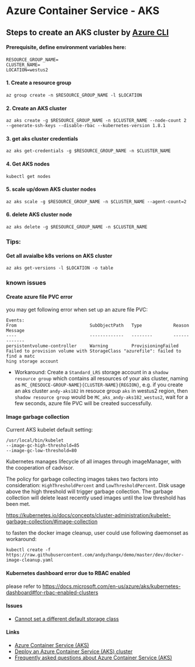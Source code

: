# Azure Container Service - AKS

## Steps to create an AKS cluster by [Azure CLI](https://docs.microsoft.com/en-us/cli/azure/install-azure-cli)
#### Prerequisite, define environment variables here:
```console
RESOURCE_GROUP_NAME=
CLUSTER_NAME=
LOCATION=westus2
```

#### 1. Create a resource group
```console
az group create -n $RESOURCE_GROUP_NAME -l $LOCATION
```

#### 2. Create an AKS cluster
```console
az aks create -g $RESOURCE_GROUP_NAME -n $CLUSTER_NAME --node-count 2 --generate-ssh-keys --disable-rbac --kubernetes-version 1.8.1
```

#### 3. get aks cluster credentials
```console
az aks get-credentials -g $RESOURCE_GROUP_NAME -n $CLUSTER_NAME
```

#### 4. Get AKS nodes
```console
kubectl get nodes
```

#### 5. scale up/down AKS cluster nodes
```console
az aks scale -g $RESOURCE_GROUP_NAME -n $CLUSTER_NAME --agent-count=2
```

#### 6. delete AKS cluster node
```console
az aks delete -g $RESOURCE_GROUP_NAME -n $CLUSTER_NAME
```

### Tips:
#### Get all avaialbe k8s verions on AKS cluster
```console
az aks get-versions -l $LOCATION -o table
```


### known issues
#### Create azure file PVC error

you may get following error when set up an azure file PVC:
```
Events:
From                            SubObjectPath   Type            Reason                  Message
----                            -------------   --------        ------                  -------
persistentvolume-controller     Warning         ProvisioningFailed      Failed to provision volume with StorageClass "azurefile": failed to find a matc
hing storage account
```

 - Workaround:
Create a `Standard_LRS` storage account in a `shadow resource group` which contains all resources of your aks cluster, naming as `MC_{RESOUCE-GROUP-NAME}{CLUSTER-NAME}{REGION}`, e.g. if you create an aks cluster `andy-aks182` in resouce group `aks` in westus2 region, then `shadow resource group` would be `MC_aks_andy-aks182_westus2`, wait for a few seconds, azure file PVC will be created successfully.

#### Image garbage collection

Current AKS kubelet default setting:
```
/usr/local/bin/kubelet
--image-gc-high-threshold=85
--image-gc-low-threshold=80
```

Kubernetes manages lifecycle of all images through imageManager, with the cooperation of cadvisor.

The policy for garbage collecting images takes two factors into consideration: `HighThresholdPercent` and `LowThresholdPercent`. Disk usage above the high threshold will trigger garbage collection. The garbage collection will delete least recently used images until the low threshold has been met.

https://kubernetes.io/docs/concepts/cluster-administration/kubelet-garbage-collection/#image-collection

to fasten the docker image cleanup, user could use following daemonset as workaround:
```console
kubectl create -f https://raw.githubusercontent.com/andyzhangx/demo/master/dev/docker-image-cleanup.yaml
```

#### Kubernetes dashboard error due to RBAC enabled
please refer to https://docs.microsoft.com/en-us/azure/aks/kubernetes-dashboard#for-rbac-enabled-clusters

#### Issues
 - [Cannot set a different default storage class](https://github.com/Azure/AKS/issues/118#issuecomment-627860179)

#### Links
 - [Azure Container Service (AKS)](https://docs.microsoft.com/en-us/azure/aks/)
 - [Deploy an Azure Container Service (AKS) cluster](https://docs.microsoft.com/en-us/azure/aks/kubernetes-walkthrough)
 - [Frequently asked questions about Azure Container Service (AKS)](https://docs.microsoft.com/en-us/azure/aks/faq#are-security-updates-applied-to-aks-agent-nodes)
